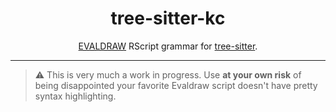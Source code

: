 <div align="center">
  <h1>tree-sitter-kc</h1>
  <p>
    <a href="http://advsys.net/projects/evaldraw.htm" target="_blank">EVALDRAW</a>
    RScript grammar for <a href="https://github.com/tree-sitter/tree-sitter">tree-sitter</a>.
  </p>
</div>

---

> ⚠  This is very much a work in progress. Use __at your own risk__ of being disappointed your favorite Evaldraw script doesn't have pretty syntax highlighting.
